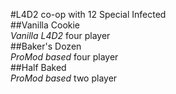 #L4D2 co-op with 12 Special Infected  
##Vanilla Cookie  
*Vanilla L4D2*  four player  
##Baker's Dozen  
*ProMod based* four player  
##Half Baked    
*ProMod based* two player  



